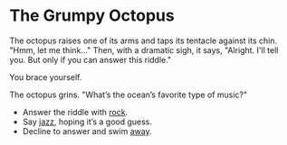 
# The Grumpy Octopus

The octopus raises one of its arms and taps its tentacle against its chin. "Hmm, let me think..." 
Then, with a dramatic sigh, it says, "Alright. I'll tell you. But only if you can answer this riddle."

You brace yourself.

The octopus grins. "What’s the ocean’s favorite type of music?"

- Answer the riddle with [rock](rock.md).
- Say [jazz](jazz.md), hoping it’s a good guess.
- Decline to answer and swim [away](reef.md).
